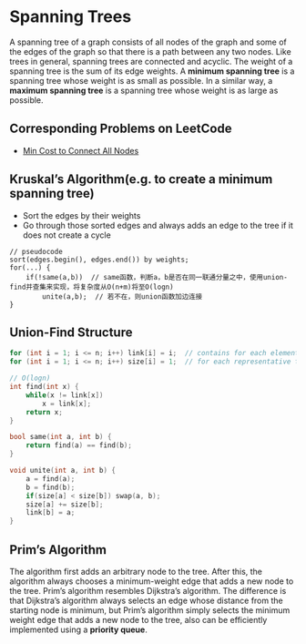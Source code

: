 # Spanning Trees
A spanning tree of a graph consists of all nodes of the graph and some of the edges of the graph so that there is a path between any two nodes. Like trees in general, spanning trees are connected and acyclic. The weight of a spanning tree is the sum of its edge weights. A **minimum spanning tree** is a spanning tree whose weight is as small as possible. In a similar way, a **maximum spanning tree** is a spanning tree whose weight is as large as possible.    

## Corresponding Problems on LeetCode
* [Min Cost to Connect All Nodes](https://leetcode.com/discuss/interview-question/356981/amazon-oa-2019-min-cost-to-connect-all-nodes)

## Kruskal’s Algorithm(e.g. to create a minimum spanning tree)
* Sort the edges by their weights
* Go through those sorted edges and always adds an edge to the tree if it does not create a cycle
```
// pseudocode
sort(edges.begin(), edges.end()) by weights;
for(...) {
    if(!same(a,b))  // same函数，判断a，b是否在同一联通分量之中，使用union-find并查集来实现，将复杂度从O(n+m)将至O(logn)
        unite(a,b);  // 若不在，则union函数加边连接
}
```

## Union-Find Structure
```c++
for (int i = 1; i <= n; i++) link[i] = i;  // contains for each element the next element in the chain or the element itself if it is a representative,
for (int i = 1; i <= n; i++) size[i] = 1;  // for each representative the size of the corresponding set.

// O(logn)
int find(int x) {
    while(x != link[x]) 
        x = link[x];
    return x;
}

bool same(int a, int b) {
    return find(a) == find(b);
}

void unite(int a, int b) {
    a = find(a);
    b = find(b);
    if(size[a] < size[b]) swap(a, b);
    size[a] += size[b];
    link[b] = a;
}
```

## Prim’s Algorithm
The algorithm first adds an arbitrary node to the tree. After this, the algorithm always chooses a minimum-weight edge that adds a new node to the tree.
Prim’s algorithm resembles Dijkstra’s algorithm. The difference is that Dijkstra’s algorithm always selects an edge whose distance from the starting node is minimum, but Prim’s algorithm simply selects the minimum weight edge that adds a new node to the tree, also can be efficiently implemented using a **priority queue**.

